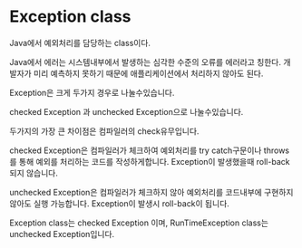 # Exception class
Java에서 예외처리를 담당하는 class이다.

Java에서 에러는 시스템내부에서 발생하는 심각한 수준의 오류를 에러라고 칭한다.
개발자가 미리 예측하지 못하기 때문에 애플리케이션에서 처리하지 않아도 된다.

Exception은 크게 두가지 경우로 나눌수있습니다.

checked Exception 과 unchecked Exception으로 나눌수있습니다.

두가지의 가장 큰 차이점은 컴파일러의 check유무입니다.

checked Exception은 컴파일러가 체크하여 예외처리를 try catch구문이나 throws를 통해 예외를 처리하는 코드를 작성하게합니다.
Exception이 발생했을때 roll-back되지 않습니다.

unchecked Exception은 컴파일러가 체크하지 않아 예외처리를 코드내부에 구현하지않아도 실행 가능합니다.
Exception이 발생시 roll-back이 됩니다.

Exception class는 checked Exception 이며, RunTimeException class는 unchecked Exception입니다.
